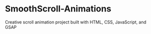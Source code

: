 # SmoothScroll-Animations
Creative scroll animation project built with HTML, CSS, JavaScript, and GSAP
